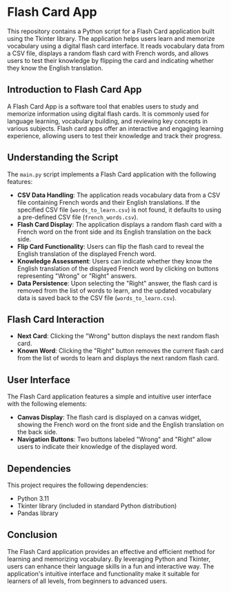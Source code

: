# Flash Card App

This repository contains a Python script for a Flash Card application built using the Tkinter library. The application helps users learn and memorize vocabulary using a digital flash card interface. It reads vocabulary data from a CSV file, displays a random flash card with French words, and allows users to test their knowledge by flipping the card and indicating whether they know the English translation.

## Introduction to Flash Card App

A Flash Card App is a software tool that enables users to study and memorize information using digital flash cards. It is commonly used for language learning, vocabulary building, and reviewing key concepts in various subjects. Flash card apps offer an interactive and engaging learning experience, allowing users to test their knowledge and track their progress.

## Understanding the Script

The `main.py` script implements a Flash Card application with the following features:

- **CSV Data Handling**: The application reads vocabulary data from a CSV file containing French words and their English translations. If the specified CSV file (`words_to_learn.csv`) is not found, it defaults to using a pre-defined CSV file (`french_words.csv`).
- **Flash Card Display**: The application displays a random flash card with a French word on the front side and its English translation on the back side.
- **Flip Card Functionality**: Users can flip the flash card to reveal the English translation of the displayed French word.
- **Knowledge Assessment**: Users can indicate whether they know the English translation of the displayed French word by clicking on buttons representing "Wrong" or "Right" answers.
- **Data Persistence**: Upon selecting the "Right" answer, the flash card is removed from the list of words to learn, and the updated vocabulary data is saved back to the CSV file (`words_to_learn.csv`).

## Flash Card Interaction

- **Next Card**: Clicking the "Wrong" button displays the next random flash card.
- **Known Word**: Clicking the "Right" button removes the current flash card from the list of words to learn and displays the next random flash card.

## User Interface

The Flash Card application features a simple and intuitive user interface with the following elements:

- **Canvas Display**: The flash card is displayed on a canvas widget, showing the French word on the front side and the English translation on the back side.
- **Navigation Buttons**: Two buttons labeled "Wrong" and "Right" allow users to indicate their knowledge of the displayed word.

## Dependencies

This project requires the following dependencies:

- Python 3.11
- Tkinter library (included in standard Python distribution)
- Pandas library

## Conclusion

The Flash Card application provides an effective and efficient method for learning and memorizing vocabulary. By leveraging Python and Tkinter, users can enhance their language skills in a fun and interactive way. The application's intuitive interface and functionality make it suitable for learners of all levels, from beginners to advanced users.
